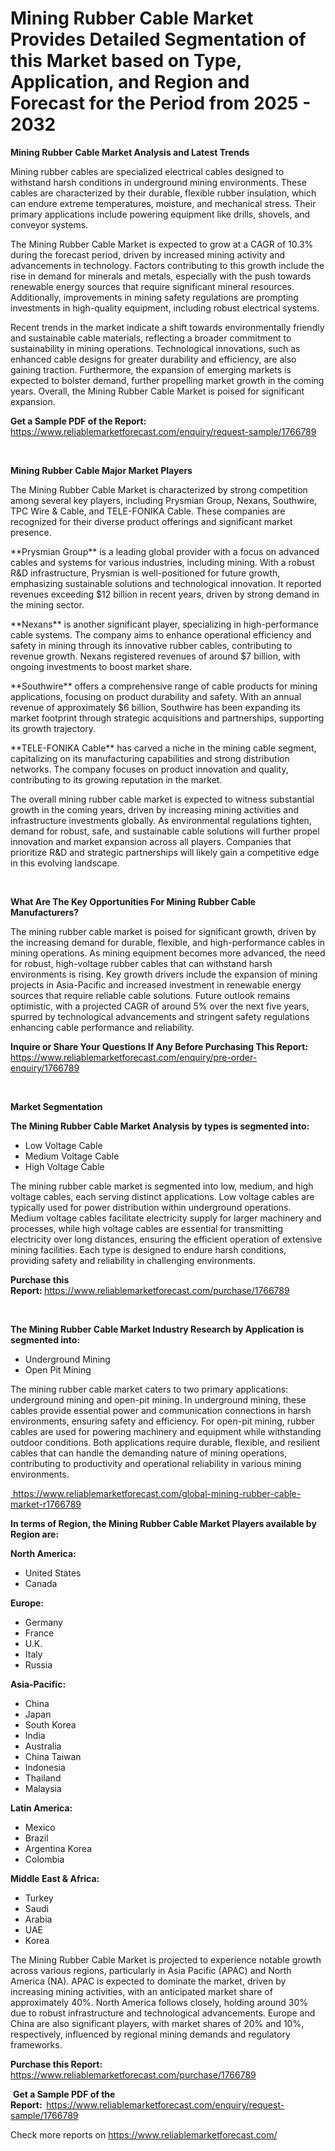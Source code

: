 <p><h1>Mining Rubber Cable Market Provides Detailed Segmentation of this Market based on Type, Application, and Region and Forecast for the Period from 2025 - 2032</h1></p><p><strong>Mining Rubber Cable Market Analysis and Latest Trends</strong></p>
<p><p>Mining rubber cables are specialized electrical cables designed to withstand harsh conditions in underground mining environments. These cables are characterized by their durable, flexible rubber insulation, which can endure extreme temperatures, moisture, and mechanical stress. Their primary applications include powering equipment like drills, shovels, and conveyor systems.</p><p>The Mining Rubber Cable Market is expected to grow at a CAGR of 10.3% during the forecast period, driven by increased mining activity and advancements in technology. Factors contributing to this growth include the rise in demand for minerals and metals, especially with the push towards renewable energy sources that require significant mineral resources. Additionally, improvements in mining safety regulations are prompting investments in high-quality equipment, including robust electrical systems.</p><p>Recent trends in the market indicate a shift towards environmentally friendly and sustainable cable materials, reflecting a broader commitment to sustainability in mining operations. Technological innovations, such as enhanced cable designs for greater durability and efficiency, are also gaining traction. Furthermore, the expansion of emerging markets is expected to bolster demand, further propelling market growth in the coming years. Overall, the Mining Rubber Cable Market is poised for significant expansion.</p></p>
<p><strong>Get a Sample PDF of the Report:&nbsp;</strong> <a href="https://www.reliablemarketforecast.com/enquiry/request-sample/1766789?utm_campaign=3178&utm_medium=2&utm_source=Github&utm_content=ia&utm_term=03042025&utm_id=mining-rubber-cable">https://www.reliablemarketforecast.com/enquiry/request-sample/1766789</a></p>
<p>&nbsp;</p>
<p><strong>Mining Rubber Cable Major Market Players</strong></p>
<p><p>The Mining Rubber Cable Market is characterized by strong competition among several key players, including Prysmian Group, Nexans, Southwire, TPC Wire & Cable, and TELE-FONIKA Cable. These companies are recognized for their diverse product offerings and significant market presence.</p><p>**Prysmian Group** is a leading global provider with a focus on advanced cables and systems for various industries, including mining. With a robust R&D infrastructure, Prysmian is well-positioned for future growth, emphasizing sustainable solutions and technological innovation. It reported revenues exceeding $12 billion in recent years, driven by strong demand in the mining sector.</p><p>**Nexans** is another significant player, specializing in high-performance cable systems. The company aims to enhance operational efficiency and safety in mining through its innovative rubber cables, contributing to revenue growth. Nexans registered revenues of around $7 billion, with ongoing investments to boost market share.</p><p>**Southwire** offers a comprehensive range of cable products for mining applications, focusing on product durability and safety. With an annual revenue of approximately $6 billion, Southwire has been expanding its market footprint through strategic acquisitions and partnerships, supporting its growth trajectory.</p><p>**TELE-FONIKA Cable** has carved a niche in the mining cable segment, capitalizing on its manufacturing capabilities and strong distribution networks. The company focuses on product innovation and quality, contributing to its growing reputation in the market.</p><p>The overall mining rubber cable market is expected to witness substantial growth in the coming years, driven by increasing mining activities and infrastructure investments globally. As environmental regulations tighten, demand for robust, safe, and sustainable cable solutions will further propel innovation and market expansion across all players. Companies that prioritize R&D and strategic partnerships will likely gain a competitive edge in this evolving landscape.</p></p>
<p>&nbsp;</p>
<p><strong>What Are The Key Opportunities For Mining Rubber Cable Manufacturers?</strong></p>
<p><p>The mining rubber cable market is poised for significant growth, driven by the increasing demand for durable, flexible, and high-performance cables in mining operations. As mining equipment becomes more advanced, the need for robust, high-voltage rubber cables that can withstand harsh environments is rising. Key growth drivers include the expansion of mining projects in Asia-Pacific and increased investment in renewable energy sources that require reliable cable solutions. Future outlook remains optimistic, with a projected CAGR of around 5% over the next five years, spurred by technological advancements and stringent safety regulations enhancing cable performance and reliability.</p></p>
<p><strong>Inquire or Share Your Questions If Any Before Purchasing This Report:</strong> <a href="https://www.reliablemarketforecast.com/enquiry/pre-order-enquiry/1766789?utm_campaign=3178&utm_medium=2&utm_source=Github&utm_content=ia&utm_term=03042025&utm_id=mining-rubber-cable">https://www.reliablemarketforecast.com/enquiry/pre-order-enquiry/1766789</a></p>
<p>&nbsp;</p>
<p><strong>Market Segmentation</strong></p>
<p><strong>The Mining Rubber Cable Market Analysis by types is segmented into:</strong></p>
<p><ul><li>Low Voltage Cable</li><li>Medium Voltage Cable</li><li>High Voltage Cable</li></ul></p>
<p><p>The mining rubber cable market is segmented into low, medium, and high voltage cables, each serving distinct applications. Low voltage cables are typically used for power distribution within underground operations. Medium voltage cables facilitate electricity supply for larger machinery and processes, while high voltage cables are essential for transmitting electricity over long distances, ensuring the efficient operation of extensive mining facilities. Each type is designed to endure harsh conditions, providing safety and reliability in challenging environments.</p></p>
<p><strong>Purchase this Report:&nbsp;</strong><a href="https://www.reliablemarketforecast.com/purchase/1766789?utm_campaign=3178&utm_medium=2&utm_source=Github&utm_content=ia&utm_term=03042025&utm_id=mining-rubber-cable">https://www.reliablemarketforecast.com/purchase/1766789</a></p>
<p>&nbsp;</p>
<p><strong>The Mining Rubber Cable Market Industry Research by Application is segmented into:</strong></p>
<p><ul><li>Underground Mining</li><li>Open Pit Mining</li></ul></p>
<p><p>The mining rubber cable market caters to two primary applications: underground mining and open-pit mining. In underground mining, these cables provide essential power and communication connections in harsh environments, ensuring safety and efficiency. For open-pit mining, rubber cables are used for powering machinery and equipment while withstanding outdoor conditions. Both applications require durable, flexible, and resilient cables that can handle the demanding nature of mining operations, contributing to productivity and operational reliability in various mining environments.</p></p>
<p><a href="https://www.reliablemarketforecast.com/global-mining-rubber-cable-market-r1766789?utm_campaign=3178&utm_medium=2&utm_source=Github&utm_content=ia&utm_term=03042025&utm_id=mining-rubber-cable">&nbsp;https://www.reliablemarketforecast.com/global-mining-rubber-cable-market-r1766789</a></p>
<p><strong>In terms of Region, the Mining Rubber Cable Market Players available by Region are:</strong></p>
<p>
    <p> <strong> North America: </strong>
        <ul>
            <li>United States</li>
            <li>Canada</li>
        </ul>
        </p> 
    <p> <strong> Europe: </strong>
        <ul>
            <li>Germany</li>
            <li>France</li>
            <li>U.K.</li>
            <li>Italy</li>
            <li>Russia</li>
        </ul>
        </p> 
    <p> <strong> Asia-Pacific: </strong>
        <ul>
            <li>China</li>
            <li>Japan</li>
            <li>South Korea</li>
            <li>India</li>
            <li>Australia</li>
            <li>China Taiwan</li>
            <li>Indonesia</li>
            <li>Thailand</li>
            <li>Malaysia</li>
        </ul>
        </p> 
    <p> <strong> Latin America: </strong>
        <ul>
            <li>Mexico</li>
            <li>Brazil</li>
            <li>Argentina Korea</li>
            <li>Colombia</li>
        </ul>
        </p> 
    <p> <strong> Middle East & Africa: </strong>
        <ul>
            <li>Turkey</li>
            <li>Saudi</li>
            <li>Arabia</li>
            <li>UAE</li>
            <li>Korea</li>
        </ul>
    </p>
    </p>
<p><p>The Mining Rubber Cable Market is projected to experience notable growth across various regions, particularly in Asia Pacific (APAC) and North America (NA). APAC is expected to dominate the market, driven by increasing mining activities, with an anticipated market share of approximately 40%. North America follows closely, holding around 30% due to robust infrastructure and technological advancements. Europe and China are also significant players, with market shares of 20% and 10%, respectively, influenced by regional mining demands and regulatory frameworks.</p></p>
<p><strong>Purchase this Report: </strong><a href="https://www.reliablemarketforecast.com/purchase/1766789?utm_campaign=3178&utm_medium=2&utm_source=Github&utm_content=ia&utm_term=03042025&utm_id=mining-rubber-cable">https://www.reliablemarketforecast.com/purchase/1766789</a></p>
<p>&nbsp;<strong>Get a Sample PDF of the Report:&nbsp;&nbsp;</strong><a href="https://www.reliablemarketforecast.com/enquiry/request-sample/1766789?utm_campaign=3178&utm_medium=2&utm_source=Github&utm_content=ia&utm_term=03042025&utm_id=mining-rubber-cable">https://www.reliablemarketforecast.com/enquiry/request-sample/1766789</a></p>
<p><strong></strong></p>
<p>Check more reports on <a href="https://www.reliablemarketforecast.com/?utm_campaign=3178&utm_medium=2&utm_source=Github&utm_content=ia&utm_term=03042025&utm_id=mining-rubber-cable">https://www.reliablemarketforecast.com/</a></p>